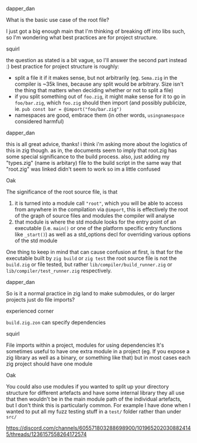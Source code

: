 dapper_dan

What is the basic use case of the root file?

I just got a big enough main that I'm thinking of breaking off into libs such, so I'm wondering what best practices are for project structure.

squirl

the question as stated is a bit vague, so I'll answer the second part instead :)
best practice for project structure is roughly:

- split a file it if it makes sense, but not arbitrarily (eg. `Sema.zig` in the compiler is ~35k lines, because any split would be arbitrary. Size isn't the thing that matters when deciding whether or not to split a file)
- if you split something out of `foo.zig`, it might make sense for it to go in `foo/bar.zig`, which `foo.zig` should then import (and possibly publicize, ie. `pub const bar = @import("foo/bar.zig")`
- namespaces are good, embrace them (in other words, `usingnamespace` considered harmful)

dapper_dan

this is all great advice, thanks! i think i'm asking more about the logistics of this in zig though. as in, the documents seem to imply that root.zig has some special significance to the build process. also, just adding my "types.zig" (name is arbitary) file to the build script in the same way that "root.zig" was linked didn't seem to work so im a little confused

Oak

The significance of the root source file, is that

1. it is turned into a module call `"root"`, which you will be able to access from anywhere in the compilation via `@import`, this is effectively the root of the graph of source files and modules the compiler will analyse
2. that module is where the std module looks for the entry point of an executable (i.e. `main()` or one of the platform specific entry functions like `_start()`) as well as a std_options decl for overriding various options of the std module

One thing to keep in mind that can cause confusion at first, is that for the executable built by `zig build` or `zig test` the root source file is not the `build.zig` or file tested, but rather `lib/compiler/build_runner.zig` or `lib/compiler/test_runner.zig` respectively.

dapper_dan

So is it a normal practice in zig land to make submodules, or do larger projects just do file imports?

experienced corner

`build.zig.zon` can specify dependencies

squirl

File imports within a project, modules for using dependencies
It's sometimes useful to have one extra module in a project (eg. If you expose a zig library as well as a binary, or something like that) but in most cases each zig project should have one module

Oak

You could also use modules if you wanted to split up your directory structure for different artefacts and have some internal library they all use that then wouldn't be in the main module path of the individual artefacts, but I don't think this is particularly common. For example I have done when I wanted to put all my fuzz testing stuff in a `test/` folder rather than under `src/`

https://discord.com/channels/605571803288698900/1019652020308824145/threads/1236157558264172574
